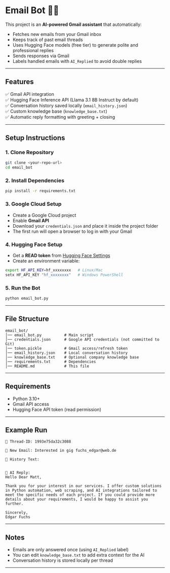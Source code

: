 # Email Bot 🤖📨

This project is an **AI-powered Gmail assistant** that automatically:
- Fetches new emails from your Gmail inbox
- Keeps track of past email threads
- Uses Hugging Face models (free tier) to generate polite and professional replies
- Sends responses via Gmail
- Labels handled emails with `AI_Replied` to avoid double replies

---

## Features
✅ Gmail API integration  
✅ Hugging Face Inference API (Llama 3.1 8B Instruct by default)  
✅ Conversation history saved locally (`email_history.json`)  
✅ Custom knowledge base (`knowledge_base.txt`)  
✅ Automatic reply formatting with greeting + closing  

---

## Setup Instructions

### 1. Clone Repository
```bash
git clone <your-repo-url>
cd email_bot
```

### 2. Install Dependencies
```bash
pip install -r requirements.txt
```

### 3. Google Cloud Setup
- Create a Google Cloud project
- Enable **Gmail API**
- Download your `credentials.json` and place it inside the project folder
- The first run will open a browser to log in with your Gmail

### 4. Hugging Face Setup
- Get a **READ token** from [Hugging Face Settings](https://huggingface.co/settings/tokens)
- Create an environment variable:
```bash
export HF_API_KEY=hf_xxxxxxxx   # Linux/Mac
setx HF_API_KEY "hf_xxxxxxxx"   # Windows PowerShell
```

### 5. Run the Bot
```bash
python email_bot.py
```

---

## File Structure
```
email_bot/
│── email_bot.py          # Main script
│── credentials.json      # Google API credentials (not committed to Git)
│── token.pickle          # Gmail access/refresh token
│── email_history.json    # Local conversation history
│── knowledge_base.txt    # Optional company knowledge base
│── requirements.txt      # Dependencies
│── README.md             # This file
```

---

## Requirements
- Python 3.10+
- Gmail API access
- Hugging Face API token (read permission)

---

## Example Run
```
🧵 Thread-ID: 1993e75da32c3088

📩 New Email: Interested in gig fuchs_edgar@web.de

🤖 History Text:


🤖 AI Reply:
Hello Dear Matt,

Thank you for your interest in our services. I offer custom solutions in Python automation, web scraping, and AI integrations tailored to meet the specific needs of each project. If you could provide more details about your requirements, I would be happy to assist you further.

Sincerely,
Edgar Fuchs
```

---

## Notes
- Emails are only answered once (using `AI_Replied` label)  
- You can edit `knowledge_base.txt` to add extra context for the AI  
- Conversation history is stored locally per thread  

---
